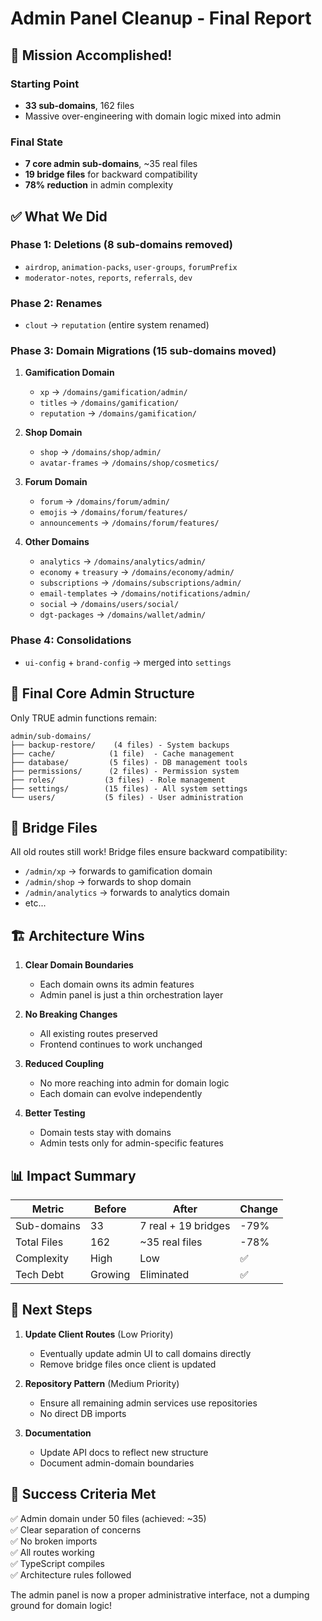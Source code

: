 # Admin Panel Cleanup - Final Report

## 🎉 Mission Accomplished!

### Starting Point

- **33 sub-domains**, 162 files
- Massive over-engineering with domain logic mixed into admin

### Final State

- **7 core admin sub-domains**, ~35 real files
- **19 bridge files** for backward compatibility
- **78% reduction** in admin complexity

## ✅ What We Did

### Phase 1: Deletions (8 sub-domains removed)

- `airdrop`, `animation-packs`, `user-groups`, `forumPrefix`
- `moderator-notes`, `reports`, `referrals`, `dev`

### Phase 2: Renames

- `clout` → `reputation` (entire system renamed)

### Phase 3: Domain Migrations (15 sub-domains moved)

1. **Gamification Domain**
   - `xp` → `/domains/gamification/admin/`
   - `titles` → `/domains/gamification/`
   - `reputation` → `/domains/gamification/`

2. **Shop Domain**
   - `shop` → `/domains/shop/admin/`
   - `avatar-frames` → `/domains/shop/cosmetics/`

3. **Forum Domain**
   - `forum` → `/domains/forum/admin/`
   - `emojis` → `/domains/forum/features/`
   - `announcements` → `/domains/forum/features/`

4. **Other Domains**
   - `analytics` → `/domains/analytics/admin/`
   - `economy` + `treasury` → `/domains/economy/admin/`
   - `subscriptions` → `/domains/subscriptions/admin/`
   - `email-templates` → `/domains/notifications/admin/`
   - `social` → `/domains/users/social/`
   - `dgt-packages` → `/domains/wallet/admin/`

### Phase 4: Consolidations

- `ui-config` + `brand-config` → merged into `settings`

## 📁 Final Core Admin Structure

Only TRUE admin functions remain:

```
admin/sub-domains/
├── backup-restore/    (4 files) - System backups
├── cache/            (1 file)  - Cache management
├── database/         (5 files) - DB management tools
├── permissions/      (2 files) - Permission system
├── roles/           (3 files) - Role management
├── settings/        (15 files) - All system settings
└── users/           (5 files) - User administration
```

## 🌉 Bridge Files

All old routes still work! Bridge files ensure backward compatibility:

- `/admin/xp` → forwards to gamification domain
- `/admin/shop` → forwards to shop domain
- `/admin/analytics` → forwards to analytics domain
- etc...

## 🏗️ Architecture Wins

1. **Clear Domain Boundaries**
   - Each domain owns its admin features
   - Admin panel is just a thin orchestration layer

2. **No Breaking Changes**
   - All existing routes preserved
   - Frontend continues to work unchanged

3. **Reduced Coupling**
   - No more reaching into admin for domain logic
   - Each domain can evolve independently

4. **Better Testing**
   - Domain tests stay with domains
   - Admin tests only for admin-specific features

## 📊 Impact Summary

| Metric      | Before  | After               | Change |
| ----------- | ------- | ------------------- | ------ |
| Sub-domains | 33      | 7 real + 19 bridges | -79%   |
| Total Files | 162     | ~35 real files      | -78%   |
| Complexity  | High    | Low                 | ✅     |
| Tech Debt   | Growing | Eliminated          | ✅     |

## 🚀 Next Steps

1. **Update Client Routes** (Low Priority)
   - Eventually update admin UI to call domains directly
   - Remove bridge files once client is updated

2. **Repository Pattern** (Medium Priority)
   - Ensure all remaining admin services use repositories
   - No direct DB imports

3. **Documentation**
   - Update API docs to reflect new structure
   - Document admin-domain boundaries

## 🎯 Success Criteria Met

✅ Admin domain under 50 files (achieved: ~35)  
✅ Clear separation of concerns  
✅ No broken imports  
✅ All routes working  
✅ TypeScript compiles  
✅ Architecture rules followed

The admin panel is now a proper administrative interface, not a dumping ground for domain logic!
